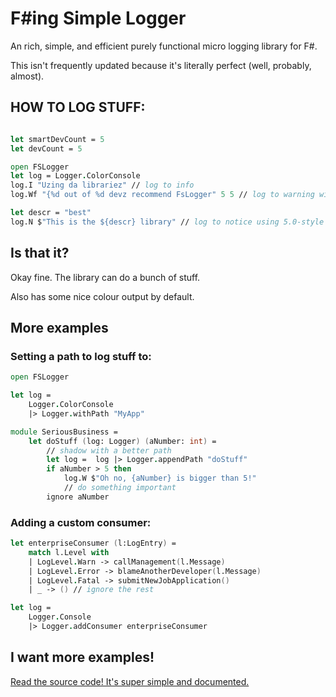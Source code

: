 # F#ing Simple Logger

An rich, simple, and efficient purely functional micro logging library for F#.

This isn't frequently updated because it's literally perfect (well, probably, almost).


## HOW TO LOG STUFF:

```fsharp

let smartDevCount = 5
let devCount = 5

open FSLogger
let log = Logger.ColorConsole
log.I "Uzing da librariez" // log to info
log.Wf "{%d out of %d devz recommend FsLogger" 5 5 // log to warning with format features

let descr = "best"
log.N $"This is the ${descr} library" // log to notice using 5.0-style interpolation
```

## Is that it?

Okay fine. The library can do a bunch of stuff.  

Also has some nice colour output by default.


## More examples

### Setting a path to log stuff to:

```fsharp
open FSLogger

let log = 
    Logger.ColorConsole
    |> Logger.withPath "MyApp"

module SeriousBusiness = 
    let doStuff (log: Logger) (aNumber: int) =
        // shadow with a better path
        let log =  log |> Logger.appendPath "doStuff"
        if aNumber > 5 then
            log.W $"Oh no, {aNumber} is bigger than 5!"
            // do something important
	    ignore aNumber
```


### Adding a custom consumer:

```fsharp
let enterpriseConsumer (l:LogEntry) = 
	match l.Level with
	| LogLevel.Warn -> callManagement(l.Message)
	| LogLevel.Error -> blameAnotherDeveloper(l.Message)
	| LogLevel.Fatal -> submitNewJobApplication()
	| _ -> () // ignore the rest

let log = 
	Logger.Console
	|> Logger.addConsumer enterpriseConsumer
```


## I want more examples!

[Read the source code! It's super simple and documented.](https://github.com/varon/FSLogger/blob/master/src/FSLogger/Logger.fs)
